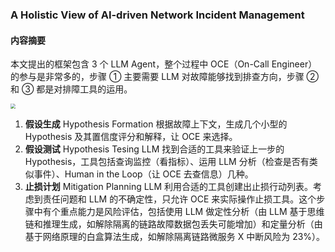 ### A Holistic View of AI-driven Network Incident Management

#### 内容摘要

本文提出的框架包含 3 个 LLM Agent，整个过程中 OCE（On-Call Engineer）的参与是非常多的，步骤 ① 主要需要 LLM 对故障能够找到排查方向，步骤 ② 和 ③ 都是对排障工具的运用。

<img src="../_resources/01_001.jpeg" style="zoom:50%;" />

1. **假设生成** Hypothesis Formation
   根据故障上下文，生成几个小型的 Hypothesis 及其置信度评分和解释，让 OCE 来选择。
2. **假设测试** Hypothesis Tesing
   LLM 找到合适的工具来验证上一步的 Hypothesis，工具包括查询监控（看指标）、运用 LLM 分析（检查是否有类似事件）、Human in the Loop（让 OCE 去查信息）几种。
3. **止损计划** Mitigation Planning
   LLM 利用合适的工具创建出止损行动列表。考虑到责任问题和 LLM 的不确定性，只允许 OCE 来实际操作止损工具。这个步骤中有个重点能力是风险评估，包括使用 LLM 做定性分析（由 LLM 基于思维链和推理生成，如解除隔离的链路故障数据包丢失可能增加）和定量分析（由基于网络原理的白盒算法生成，如解除隔离链路微服务 X 中断风险为 23%）。
